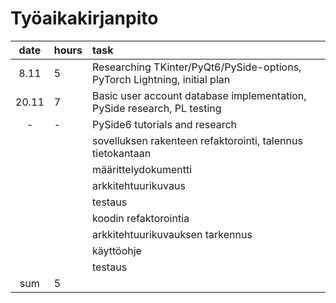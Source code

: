 # Työaikakirjanpito

|  date | hours| task  |
| :----:|:-----| :-----|
| 8.11 | 5    | Researching TKinter/PyQt6/PySide-options, PyTorch Lightning, initial plan|
| 20.11 |  7    | Basic user account database implementation, PySide research, PL testing  |
|    - | -    | PySide6 tutorials and research |
|       |     | sovelluksen rakenteen refaktorointi, talennus tietokantaan |
|       |     | määrittelydokumentti |
|  |     | arkkitehtuurikuvaus |
|       |     | testaus |
|   |     | koodin refaktorointia |
|   |     | arkkitehtuurikuvauksen tarkennus |
|       |     | käyttöohje |
|   |     | testaus |
| sum   | 5   | | 


